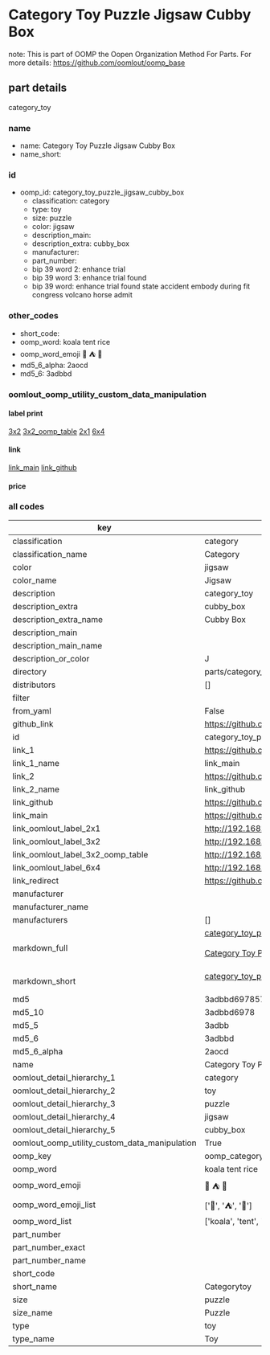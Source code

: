 # Category Toy Puzzle Jigsaw Cubby Box  

note: This is part of OOMP the Oopen Organization Method For Parts. For more details: https://github.com/oomlout/oomp_base

##  part details
  



category_toy



### name
* name: Category Toy Puzzle Jigsaw Cubby Box
* name_short: 
### id
* oomp_id: category_toy_puzzle_jigsaw_cubby_box
  * classification: category
  * type: toy
  * size: puzzle
  * color: jigsaw
  * description_main: 
  * description_extra: cubby_box
  * manufacturer: 
  * part_number: 
  * bip 39 word 2: enhance trial
  * bip 39 word 3: enhance trial found
  * bip 39 word: enhance trial found state accident embody during fit congress volcano horse admit

### other_codes
* short_code: 
* oomp_word: koala tent rice
* oomp_word_emoji :koala: :tent: :rice:
* md5_6_alpha: 2aocd
* md5_6: 3adbbd






### oomlout_oomp_utility_custom_data_manipulation
#### label print
[3x2](http://192.168.1.245:1112/?label=oomp%202aocd)
[3x2_oomp_table](http://192.168.1.108:1112/?label=oomp%202aocd)
[2x1](http://192.168.1.242:1112/?label=oomp%202aocd)
[6x4](http://192.168.1.55:1112/?label=oomp%202aocd)    

#### link

[link_main](https://github.com/oomlout/oomlout_oomp_version_1_messy/tree/main/parts/category_toy_puzzle_jigsaw_cubby_box) [link_github](https://github.com/oomlout/oomlout_oomp_version_1_messy/tree/main/parts/category_toy_puzzle_jigsaw_cubby_box)                             

#### price







### all codes 
| key | value |  
| --- | --- |  
| classification | category |  
| classification_name | Category |  
| color | jigsaw |  
| color_name | Jigsaw |  
| description | category_toy |  
| description_extra | cubby_box |  
| description_extra_name | Cubby Box |  
| description_main |  |  
| description_main_name |  |  
| description_or_color | J  |  
| directory | parts/category_toy_puzzle_jigsaw_cubby_box |  
| distributors | [] |  
| filter |  |  
| from_yaml | False |  
| github_link | https://github.com/oomlout/oomlout_oomp_part_src/tree/main/parts/category_toy_puzzle_jigsaw_cubby_box |  
| id | category_toy_puzzle_jigsaw_cubby_box |  
| link_1 | https://github.com/oomlout/oomlout_oomp_version_1_messy/tree/main/parts/category_toy_puzzle_jigsaw_cubby_box |  
| link_1_name | link_main |  
| link_2 | https://github.com/oomlout/oomlout_oomp_version_1_messy/tree/main/parts/category_toy_puzzle_jigsaw_cubby_box |  
| link_2_name | link_github |  
| link_github | https://github.com/oomlout/oomlout_oomp_version_1_messy/tree/main/parts/category_toy_puzzle_jigsaw_cubby_box |  
| link_main | https://github.com/oomlout/oomlout_oomp_version_1_messy/tree/main/parts/category_toy_puzzle_jigsaw_cubby_box |  
| link_oomlout_label_2x1 | http://192.168.1.242:1112/?label=oomp%202aocd |  
| link_oomlout_label_3x2 | http://192.168.1.245:1112/?label=oomp%202aocd |  
| link_oomlout_label_3x2_oomp_table | http://192.168.1.108:1112/?label=oomp%202aocd |  
| link_oomlout_label_6x4 | http://192.168.1.55:1112/?label=oomp%202aocd |  
| link_redirect | https://github.com/oomlout/oomlout_oomp_version_1_messy/tree/main/parts/category_toy_puzzle_jigsaw_cubby_box |  
| manufacturer |  |  
| manufacturer_name |  |  
| manufacturers | [] |  
| markdown_full | [category_toy_puzzle_jigsaw_cubby_box](none)<br>[](none)<br>[Category Toy Puzzle Jigsaw Cubby Box](none)<br><br> |  
| markdown_short | [category_toy_puzzle_jigsaw_cubby_box](none)<br><br> |  
| md5 | 3adbbd697857c8852180bd4cb87a0a54 |  
| md5_10 | 3adbbd6978 |  
| md5_5 | 3adbb |  
| md5_6 | 3adbbd |  
| md5_6_alpha | 2aocd |  
| name | Category Toy Puzzle Jigsaw Cubby Box |  
| oomlout_detail_hierarchy_1 | category |  
| oomlout_detail_hierarchy_2 | toy |  
| oomlout_detail_hierarchy_3 | puzzle |  
| oomlout_detail_hierarchy_4 | jigsaw |  
| oomlout_detail_hierarchy_5 | cubby_box |  
| oomlout_oomp_utility_custom_data_manipulation | True |  
| oomp_key | oomp_category_toy_puzzle_jigsaw_cubby_box |  
| oomp_word | koala tent rice |  
| oomp_word_emoji | :koala: :tent: :rice: |  
| oomp_word_emoji_list | [':koala:', ':tent:', ':rice:'] |  
| oomp_word_list | ['koala', 'tent', 'rice'] |  
| part_number |  |  
| part_number_exact |  |  
| part_number_name |  |  
| short_code |  |  
| short_name | Categorytoy |  
| size | puzzle |  
| size_name | Puzzle |  
| type | toy |  
| type_name | Toy |  
